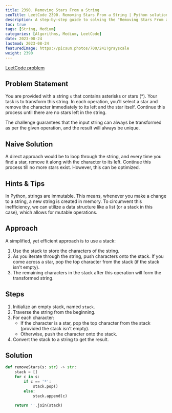 ```yaml
---
title: 2390. Removing Stars From a String
seoTitle: LeetCode 2390. Removing Stars From a String | Python solution and explanation
description: A step-by-step guide to solving the "Removing Stars From a String" problem on LeetCode.
toc: true
tags: [String, Medium]
categories: [Algorithms, Medium, LeetCode]
date: 2023-08-24
lastmod: 2023-08-24
featuredImage: https://picsum.photos/700/241?grayscale
weight: 2390
---
```


[LeetCode problem](<https://leetcode.com/problems/removing-stars-from-a-string/>)

## Problem Statement

You are provided with a string `s` that contains asterisks or stars (*). Your task is to transform this string. In each operation, you'll select a star and remove the character immediately to its left and the star itself. Continue this process until there are no stars left in the string.

The challenge guarantees that the input string can always be transformed as per the given operation, and the result will always be unique.

## Naive Solution

A direct approach would be to loop through the string, and every time you find a star, remove it along with the character to its left. Continue this process till no more stars exist. However, this can be optimized.

## Hints & Tips

In Python, strings are immutable. This means, whenever you make a change to a string, a new string is created in memory. To circumvent this inefficiency, we can utilize a data structure like a list (or a stack in this case), which allows for mutable operations.

## Approach

A simplified, yet efficient approach is to use a stack:

1. Use the stack to store the characters of the string.
2. As you iterate through the string, push characters onto the stack. If you come across a star, pop the top character from the stack (if the stack isn't empty).
3. The remaining characters in the stack after this operation will form the transformed string.

## Steps

1. Initialize an empty stack, named `stack`.
2. Traverse the string from the beginning.
3. For each character:
   - If the character is a star, pop the top character from the stack (provided the stack isn't empty).
   - Otherwise, push the character onto the stack.
4. Convert the stack to a string to get the result.

## Solution

```python
def removeStars(s: str) -> str:
    stack = []
    for c in s:
        if c == '*':
            stack.pop()
        else:
            stack.append(c)
        
    return ''.join(stack)
```
